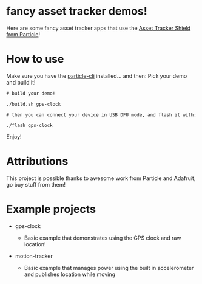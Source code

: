 fancy asset tracker demos!
====

Here are some fancy asset tracker apps that use the [Asset Tracker Shield from Particle](https://docs.particle.io/datasheets/kits/#electron-asset-tracker)!


How to use
===

Make sure you have the [particle-cli](https://github.com/spark/particle-cli) installed... and then: Pick your demo and build it!

```
# build your demo!

./build.sh gps-clock

# then you can connect your device in USB DFU mode, and flash it with:

./flash gps-clock
```

Enjoy!



Attributions
===

This project is possible thanks to awesome work from Particle and Adafruit, go buy stuff from them!


Example projects
===

* gps-clock
  * Basic example that demonstrates using the GPS clock and raw location!
  
* motion-tracker
  * Basic example that manages power using the built in accelerometer and publishes location while moving
